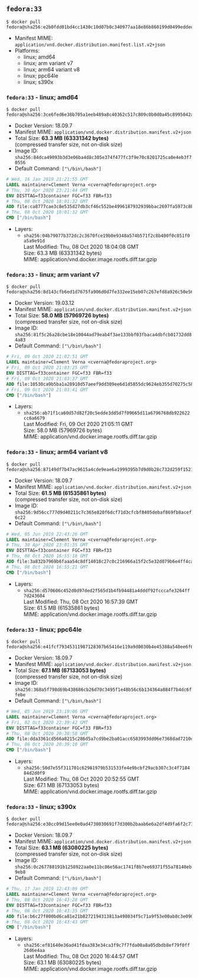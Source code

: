 ## `fedora:33`

```console
$ docker pull fedora@sha256:e2b0fdd01bd4cc1430c10d07b0c340977aa18e86b860199d0499edded7b99cc5
```

-	Manifest MIME: `application/vnd.docker.distribution.manifest.list.v2+json`
-	Platforms:
	-	linux; amd64
	-	linux; arm variant v7
	-	linux; arm64 variant v8
	-	linux; ppc64le
	-	linux; s390x

### `fedora:33` - linux; amd64

```console
$ docker pull fedora@sha256:3ce6fed6e38b705a1eeb489a8c40362c517c809c0b0d0a45c8995042a9e9b29b
```

-	Docker Version: 18.09.7
-	Manifest MIME: `application/vnd.docker.distribution.manifest.v2+json`
-	Total Size: **63.3 MB (63331342 bytes)**  
	(compressed transfer size, not on-disk size)
-	Image ID: `sha256:84dca49093b3d3e06ba4d8c305e374f477fc3f9e70c8201725ca0e4eb3f70556`
-	Default Command: `["\/bin\/bash"]`

```dockerfile
# Wed, 16 Jan 2019 21:21:55 GMT
LABEL maintainer=Clement Verna <cverna@fedoraproject.org>
# Thu, 30 Apr 2020 23:21:44 GMT
ENV DISTTAG=f33container FGC=f33 FBR=f33
# Thu, 08 Oct 2020 18:01:32 GMT
ADD file:ca8777cae3c8e535d27db3cf46c552be4996187932939bbac2697fa5973c8b4f in / 
# Thu, 08 Oct 2020 18:01:32 GMT
CMD ["/bin/bash"]
```

-	Layers:
	-	`sha256:04b79077b372dc2c3670fce19b0e9348a574b571f2c8b400f0c851f0a5a9e91d`  
		Last Modified: Thu, 08 Oct 2020 18:04:08 GMT  
		Size: 63.3 MB (63331342 bytes)  
		MIME: application/vnd.docker.image.rootfs.diff.tar.gzip

### `fedora:33` - linux; arm variant v7

```console
$ docker pull fedora@sha256:8d143cfb6ed1d7675fa906d0d7fe332ee15eb07c267efd8a926c50e56829121f
```

-	Docker Version: 19.03.12
-	Manifest MIME: `application/vnd.docker.distribution.manifest.v2+json`
-	Total Size: **58.0 MB (57969726 bytes)**  
	(compressed transfer size, not on-disk size)
-	Image ID: `sha256:81f5c26a28cbe18e10044ad79eab4f3ae133bbf03fbaca4dbfcb01732dd84a83`
-	Default Command: `["\/bin\/bash"]`

```dockerfile
# Fri, 09 Oct 2020 21:02:51 GMT
LABEL maintainer=Clement Verna <cverna@fedoraproject.org>
# Fri, 09 Oct 2020 21:03:25 GMT
ENV DISTTAG=f33container FGC=f33 FBR=f33
# Fri, 09 Oct 2020 21:03:37 GMT
ADD file:10530ca9b5ba1a28910d57aeef9dd309ee6d1d5855dc9624eb355d70275c583c in / 
# Fri, 09 Oct 2020 21:03:41 GMT
CMD ["/bin/bash"]
```

-	Layers:
	-	`sha256:ab71f1ca60d57d82f20c5edde3dd5d7f09665d11a6796768db922622cc6a6679`  
		Last Modified: Fri, 09 Oct 2020 21:05:11 GMT  
		Size: 58.0 MB (57969726 bytes)  
		MIME: application/vnd.docker.image.rootfs.diff.tar.gzip

### `fedora:33` - linux; arm64 variant v8

```console
$ docker pull fedora@sha256:87149df7b47ac9615a4cde9eae6a1999395b7d9d0b28c732d259f1521bc62d2a
```

-	Docker Version: 18.09.7
-	Manifest MIME: `application/vnd.docker.distribution.manifest.v2+json`
-	Total Size: **61.5 MB (61535861 bytes)**  
	(compressed transfer size, not on-disk size)
-	Image ID: `sha256:9d56cc777d9d40211c7c365e820f6dcf71d3cfcbf8405debaf869fb8acef6c22`
-	Default Command: `["\/bin\/bash"]`

```dockerfile
# Wed, 05 Jun 2019 22:43:26 GMT
LABEL maintainer=Clement Verna <cverna@fedoraproject.org>
# Thu, 30 Apr 2020 23:01:35 GMT
ENV DISTTAG=f33container FGC=f33 FBR=f33
# Thu, 08 Oct 2020 16:55:18 GMT
ADD file:3a832b7969b6faaa54c8df14018c27c0c216966a15f2c5e32d079b6e4ff4ca4f in / 
# Thu, 08 Oct 2020 16:55:21 GMT
CMD ["/bin/bash"]
```

-	Layers:
	-	`sha256:d570606c452d0d97ded2f565d1b4fb94481a4dddf92fcccafe3264ff7d243604`  
		Last Modified: Thu, 08 Oct 2020 16:57:39 GMT  
		Size: 61.5 MB (61535861 bytes)  
		MIME: application/vnd.docker.image.rootfs.diff.tar.gzip

### `fedora:33` - linux; ppc64le

```console
$ docker pull fedora@sha256:e41fcf79345311987128307b65416e119a9d0030b4e45388a540ee6f681cf186
```

-	Docker Version: 18.09.7
-	Manifest MIME: `application/vnd.docker.distribution.manifest.v2+json`
-	Total Size: **67.1 MB (67133053 bytes)**  
	(compressed transfer size, not on-disk size)
-	Image ID: `sha256:368a5f798d69b438686cb26d70c3495f1e48b56c6b134364a884f7b4dc6ffebe`
-	Default Command: `["\/bin\/bash"]`

```dockerfile
# Wed, 05 Jun 2019 23:19:06 GMT
LABEL maintainer=Clement Verna <cverna@fedoraproject.org>
# Fri, 02 Oct 2020 22:39:42 GMT
ENV DISTTAG=f33container FGC=f33 FBR=f33
# Thu, 08 Oct 2020 20:38:50 GMT
ADD file:dda3361cd566a8215c286d5a7cd9be2ba01acc6583993dd06e7368dad7210c79 in / 
# Thu, 08 Oct 2020 20:39:10 GMT
CMD ["/bin/bash"]
```

-	Layers:
	-	`sha256:50d7e55f311701c62981979b531533fe4e9bcbf29acb307c3c4f718484d2d0f9`  
		Last Modified: Thu, 08 Oct 2020 20:52:55 GMT  
		Size: 67.1 MB (67133053 bytes)  
		MIME: application/vnd.docker.image.rootfs.diff.tar.gzip

### `fedora:33` - linux; s390x

```console
$ docker pull fedora@sha256:e30cc09d15ee0e0ad4738030691f7d300b2baab6e6a2df4d9fa6f2c7718bd932
```

-	Docker Version: 18.09.7
-	Manifest MIME: `application/vnd.docker.distribution.manifest.v2+json`
-	Total Size: **63.1 MB (63080225 bytes)**  
	(compressed transfer size, not on-disk size)
-	Image ID: `sha256:0c267788191b1258922aa0e11bc86e56ac1741f8b7ee69371f55a78148eb9eb8`
-	Default Command: `["\/bin\/bash"]`

```dockerfile
# Thu, 17 Jan 2019 12:43:09 GMT
LABEL maintainer=Clement Verna <cverna@fedoraproject.org>
# Thu, 08 Oct 2020 16:43:28 GMT
ENV DISTTAG=f33container FGC=f33 FBR=f33
# Thu, 08 Oct 2020 16:43:35 GMT
ADD file:b6c27f800bd6ca81e21b8272194313813a498034f5c71a9f53e00ab8c3e090dc in / 
# Thu, 08 Oct 2020 16:43:43 GMT
CMD ["/bin/bash"]
```

-	Layers:
	-	`sha256:ef81640e36ad41fdaa383e34ca3f9c7f7fda00a8a05dbdb8ef79f0ff26d6e4aa`  
		Last Modified: Thu, 08 Oct 2020 16:44:57 GMT  
		Size: 63.1 MB (63080225 bytes)  
		MIME: application/vnd.docker.image.rootfs.diff.tar.gzip
